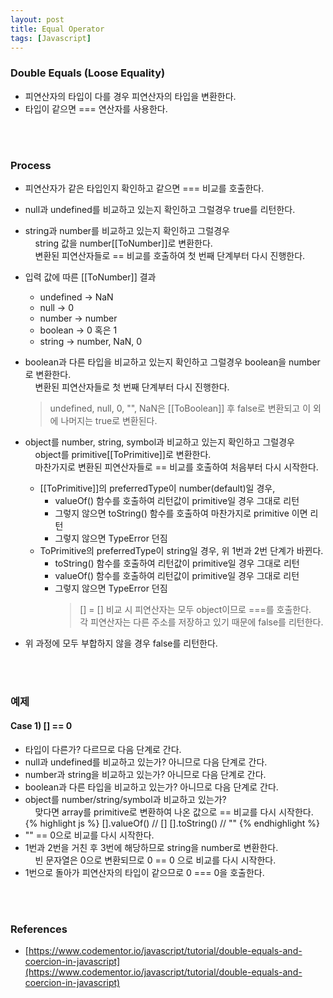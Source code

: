```yaml
---
layout: post
title: Equal Operator
tags: [Javascript]
---
```


### Double Equals (Loose Equality)
- 피연산자의 타입이 다를 경우 피연산자의 타입을 변환한다.
- 타입이 같으면 === 연산자를 사용한다.
<br>
<br>

### Process
- 피연산자가 같은 타입인지 확인하고 같으면 === 비교를 호출한다.
- null과 undefined를 비교하고 있는지 확인하고 그럴경우 true를 리턴한다.
- string과 number를 비교하고 있는지 확인하고 그럴경우<br>
&nbsp;&nbsp;&nbsp;&nbsp;string 값을 number[[ToNumber]]로 변환한다.<br>
&nbsp;&nbsp;&nbsp;&nbsp;변환된 피연산자들로 == 비교를 호출하여 첫 번째 단계부터 다시 진행한다.
- 입력 값에 따른 [[ToNumber]] 결과
  - undefined → NaN
  - null → 0
  - number → number
  - boolean → 0 혹은 1
  - string → number, NaN, 0

- boolean과 다른 타입을 비교하고 있는지 확인하고 그럴경우 boolean을 number로 변환한다.<br>
&nbsp;&nbsp;&nbsp;&nbsp;변환된 피연산자들로 첫 번째 단계부터 다시 진행한다.
    > undefined, null, 0, "", NaN은 [[ToBoolean]] 후 false로 변환되고 이 외에 나머지는 true로 변환된다.

- object를 number, string, symbol과 비교하고 있는지 확인하고 그럴경우 <br>
&nbsp;&nbsp;&nbsp;&nbsp;object를 primitive[[ToPrimitive]]로 변환한다.<br>
&nbsp;&nbsp;&nbsp;&nbsp;마찬가지로 변환된 피연산자들로 == 비교를 호출하여 처음부터 다시 시작한다.
  - [[ToPrimitive]]의 preferredType이 number(default)일 경우,  
    - valueOf() 함수를 호출하여 리턴값이 primitive일 경우 그대로 리턴
    - 그렇지 않으면 toString() 함수를 호출하여 마찬가지로 primitive 이면 리턴
    - 그렇지 않으면 TypeError 던짐
  - ToPrimitive의 preferredType이 string일 경우, 위 1번과 2번 단계가 바뀐다.
    - toString() 함수를 호출하여 리턴값이 primitive일 경우 그대로 리턴
    - valueOf() 함수를 호출하여 리턴값이 primitive일 경우 그대로 리턴
    - 그렇지 않으면 TypeError 던짐
        > [] = [] 비교 시 피연산자는 모두 object이므로 ===를 호출한다. <br>
        각 피연산자는 다른 주소를 저장하고 있기 때문에 false를 리턴한다.

- 위 과정에 모두 부합하지 않을 경우 false를 리턴한다.
<br>
<br>

### 예제
#### Case 1) [] == 0
- 타입이 다른가? 다르므로 다음 단계로 간다.
- null과 undefined를 비교하고 있는가? 아니므로 다음 단계로 간다.
- number과 string을 비교하고 있는가? 아니므로 다음 단계로 간다.
- boolean과 다른 타입을 비교하고 있는가? 아니므로 다음 단계로 간다.
- object를 number/string/symbol과 비교하고 있는가?<br>
&nbsp;&nbsp;&nbsp;&nbsp;맞다면 array를 primitive로 변환하여 나온 값으로 == 비교를 다시 시작한다.
    {% highlight js %}
    [].valueOf()
    // []
    [].toString()
    // ""
    {% endhighlight %}
- "" == 0으로 비교를 다시 시작한다.
- 1번과 2번을 거친 후 3번에 해당하므로 string을 number로 변환한다.<br>
&nbsp;&nbsp;&nbsp;&nbsp;빈 문자열은 0으로 변환되므로 0 == 0 으로 비교를 다시 시작한다.
- 1번으로 돌아가 피연산자의 타입이 같으므로 0 === 0을 호출한다.
<br>
<br>

### References
- [https://www.codementor.io/javascript/tutorial/double-equals-and-coercion-in-javascript](https://www.codementor.io/javascript/tutorial/double-equals-and-coercion-in-javascript)
